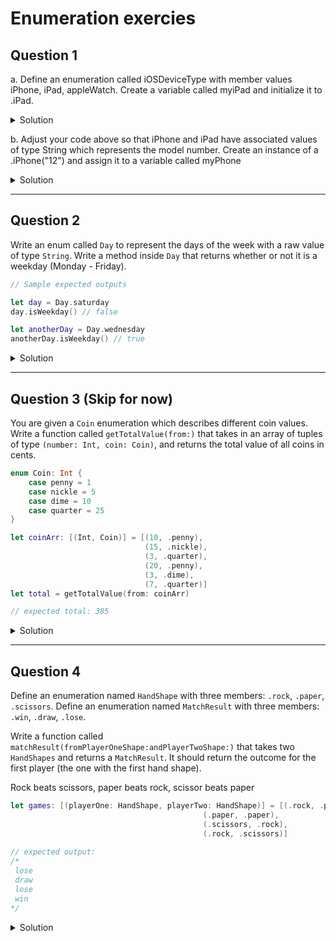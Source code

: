 # Enumeration exercies 

## Question 1

a. Define an enumeration called iOSDeviceType with member values iPhone, iPad, appleWatch. Create a variable called myiPad and initialize it to .iPad.

<details>
  <summary>Solution</summary> 
 
```swift 
enum iOSDeviceType {
  case iPhone
  case iPad
  case appleWatch
}
let myiPad = iOSDeviceType.iPad
```
  
</details> 

b. Adjust your code above so that iPhone and iPad have associated values of type String which represents the model number.  Create an instance of a .iPhone("12") and assign it to a variable called myPhone

<details>
  <summary>Solution</summary> 
 
```swift 
enum iOSDeviceType {
  case iPhone(String)
  case iPad(String)
  case appleWatch
}
let myPhone = iOSDeviceType.iPhone("12")
```
  
</details> 

***

## Question 2

Write an enum called `Day` to represent the days of the week with a raw value of type `String`.
Write a method inside `Day` that returns whether or not it is a weekday (Monday - Friday).

```swift 
// Sample expected outputs 

let day = Day.saturday
day.isWeekday() // false

let anotherDay = Day.wednesday
anotherDay.isWeekday() // true
```

<details>
  <summary>Solution</summary> 
 
```swift 
enum Day: String {
  case monday, tuesday, wednesday, thursday, friday, saturday, sunday
  
  func isWeekday() -> Bool {
    switch self {
    case .monday, .tuesday, .wednesday, .thursday, .friday:
      return true
    default:
      return false
    }
  }
}

let day = Day.saturday
day.isWeekday() // false

let anotherDay = Day.wednesday
anotherDay.isWeekday() // true
```
  
</details> 

***


## Question 3 (Skip for now)

You are given a `Coin` enumeration which describes different coin values. Write a function called `getTotalValue(from:)` that takes in an array of tuples of type `(number: Int, coin: Coin)`, and returns the total value of all coins in cents.

```swift
enum Coin: Int {
    case penny = 1
    case nickle = 5
    case dime = 10
    case quarter = 25
}

let coinArr: [(Int, Coin)] = [(10, .penny),
                              (15, .nickle),
                              (3, .quarter),
                              (20, .penny),
                              (3, .dime),
                              (7, .quarter)]
let total = getTotalValue(from: coinArr)

// expected total: 385
```

<details>
  <summary>Solution</summary> 
 
```swift 
func getTotalValue(from values: [(number: Int, coin: Coin)]) -> Int {
  var cents = 0
  for value in values {
    let coinValue = value.coin.rawValue
    let number = value.number
    cents += number * coinValue
  }
  return cents
}

let coinArr: [(Int, Coin)] = [(10, .penny),
                              (15, .nickle),
                              (3, .quarter),
                              (20, .penny),
                              (3, .dime),
                              (7, .quarter)]
let total = getTotalValue(from: coinArr)
print(total) // 385
```
  
</details> 

***

## Question 4

Define an enumeration named `HandShape` with three members: `.rock`, `.paper`, `.scissors`.
Define an enumeration named `MatchResult` with three members: `.win`, `.draw`, `.lose`.

Write a function called `matchResult(fromPlayerOneShape:andPlayerTwoShape:)` that takes two `HandShapes` and returns a `MatchResult`. It should return the outcome for the first player (the one with the first hand shape).

Rock beats scissors, paper beats rock, scissor beats paper

```swift 
let games: [(playerOne: HandShape, playerTwo: HandShape)] = [(.rock, .paper),
                                           (.paper, .paper),
                                           (.scissors, .rock),
                                           (.rock, .scissors)]
                                           
// expected output: 
/*
 lose
 draw
 lose
 win
*/
```

<details>
  <summary>Solution</summary> 
 
```swift 
enum HandShape {
  case rock, paper, scissors
}

enum MatchResult {
  case win, draw, lose
}

func matchResult(fromPlayerOneShape playerOne: HandShape, andPlayerTwoShape playerTwo: HandShape) -> MatchResult {
  if playerOne == playerTwo {
    return .draw
  }
  if playerOne == .rock && playerTwo == .scissors ||
      playerOne == .paper && playerTwo == .rock ||
      playerOne == .scissors && playerTwo == .paper
      {
    return .win
  }
  return .lose
}

let games: [(playerOne: HandShape, playerTwo: HandShape)] = [(.rock, .paper),
                                           (.paper, .paper),
                                           (.scissors, .rock),
                                           (.rock, .scissors)]
for game in games {
  let result = matchResult(fromPlayerOneShape: game.playerOne, andPlayerTwoShape: game.playerTwo)
  print(result)
}

/*
 lose
 draw
 lose
 win
*/
```
  
</details> 
